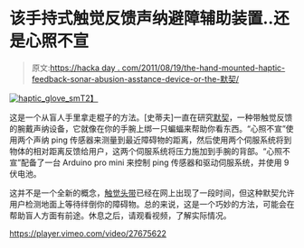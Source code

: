 # 该手持式触觉反馈声纳避障辅助装置..还是心照不宣

> 原文:[https://hacka day . com/2011/08/19/the-hand-mounted-haptic-feedback-sonar-abusion-asstance-device-or-the-默契/](https://hackaday.com/2011/08/19/the-hand-mounted-haptic-feedback-sonar-obstacle-avoidance-asstance-device-or-the-tacit/)

[![](../Images/d24b7bad84085e6ce91e636fc00fbabc.png "haptic_glove_sm")T2】](http://hackaday.com/2011/08/19/the-hand-mounted-haptic-feedback-sonar-obstacle-avoidance-asstance-device-or-the-tacit/haptic_glove_sm/)

这是一个从盲人手里拿走棍子的方法。[史蒂夫]一直在研究[默契](http://grathio.com/2011/08/meet-the-tacit-project-its-sonar-for-the-blind/ "main link")，一种带触觉反馈的腕戴声纳设备，它就像在你的手腕上绑一只蝙蝠来帮助你看东西。“心照不宣”使用两个声纳 ping 传感器来测量到最近障碍物的距离，然后使用两个伺服系统将到物体的相对距离反馈给用户，这两个伺服系统将压力施加到手腕的背部。“心照不宣”配备了一台 Arduino pro mini 来控制 ping 传感器和驱动伺服系统，并使用 9 伏电池。

这并不是一个全新的概念，[触觉头带](http://www.instructables.com/id/Haptic-Feedback-device-for-the-Visually-Impaired/ "headband")已经在网上出现了一段时间，但这种默契允许用户检测地面上等待绊倒你的障碍物。总的来说，这是一个巧妙的方法，可能会在帮助盲人方面有前途。休息之后，请观看视频，了解实际情况。

<https://player.vimeo.com/video/27675622>

</div> </body> </html>
